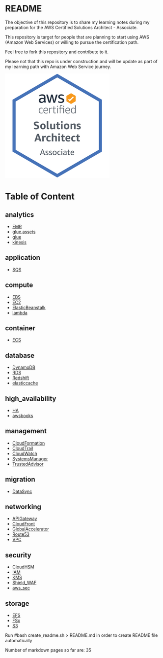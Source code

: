 # README

The objective of this repository is to share my learning notes during my preparation for the AWS Certified Solutions Architect - Associate.

This repository is target for people that are planning to start using AWS (Amazon Web Services) or willing to pursue the certification path.

Feel free to fork this repository and contribute to it.

Please not that this repo is under construction and will be update as part of my learning path with Amazon Web Service journey.

![My badge](/images/AWS-SolArchitect-Associate_badge.png)


# Table of Content


## analytics
- [EMR](analytics/EMR.markdown)
- [glue.assets](analytics/glue.assets/image-20210213105549426.png)
- [glue](analytics/glue.markdown)
- [kinesis](analytics/kinesis.markdown)
## application
- [SQS](application/SQS.markdown)
## compute
- [EBS](compute/EBS.markdown)
- [EC2](compute/EC2.markdown)
- [ElasticBeanstalk](compute/ElasticBeanstalk.markdown)
- [lambda](compute/lambda.markdown)
## container
- [ECS](container/ECS.markdown)
## database
- [DynamoDB](database/DynamoDB.markdown)
- [RDS](database/RDS.markdown)
- [Redshift](database/Redshift.markdown)
- [elasticcache](database/elasticcache.markdown)
## high_availability
- [HA](high_availability/HA.markdown)
- [awsbooks](high_availability/awsbooks.markdown)
## management
- [CloudFormation](management/CloudFormation.markdown)
- [CloudTrail](management/CloudTrail.markdown)
- [CloudWatch](management/CloudWatch.markdown)
- [SystemsManager](management/SystemsManager.markdown)
- [TrustedAdvisor](management/TrustedAdvisor.markdown)
## migration
- [DataSync](migration/DataSync.markdown)
## networking
- [APIGateway](networking/APIGateway.markdown)
- [CloudFront](networking/CloudFront.markdown)
- [GlobalAccelerator](networking/GlobalAccelerator.markdown)
- [Route53](networking/Route53.markdown)
- [VPC](networking/VPC.markdown)
## security
- [CloudHSM](security/CloudHSM.markdown)
- [IAM](security/IAM.markdown)
- [KMS](security/KMS.markdown)
- [Shield_WAF](security/Shield_WAF.markdown)
- [aws_sec](security/aws_sec.markdown)
## storage
- [EFS](storage/EFS.markdown)
- [FSx](storage/FSx.markdown)
- [S3](storage/S3.markdown)



 Run #bash create_readme.sh > README.md  in order to create README file automatically

 Number of markdown pages so far are: 35
